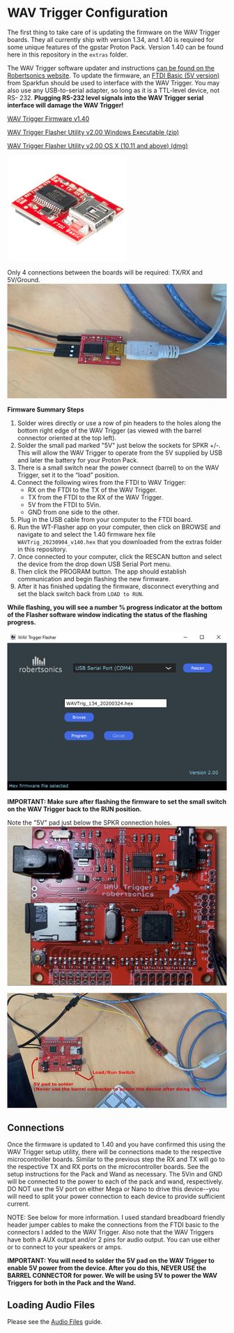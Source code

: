 # WAV Trigger Configuration

The first thing to take care of is updating the firmware on the WAV Trigger boards. They all currently ship with version 1.34, and 1.40 is required for some unique features of the gpstar Proton Pack. Version 1.40 can be found here in this repository in the `extras` folder.

The WAV Trigger software updater and instructions [can be found on the Robertsonics website](https://www.robertsonics.com/wav-trigger). To update the firmware, an [FTDI Basic (5V version)](https://www.sparkfun.com/products/9716) from Sparkfun should be used to interface with the WAV Trigger. You may also use any USB-to-serial adapter, so long as it is a TTL-level device, not RS- 232. **Plugging RS-232 level signals into the WAV Trigger serial interface will damage the WAV Trigger!**

[WAV Trigger Firmware v1.40](https://github.com/gpstar81/haslab-proton-pack/tree/main/extras)

[WAV Trigger Flasher Utility v2.00 Windows Executable (zip)](https://www.robertsonics.com/s/WTFlasher_20230108_v200.zip)

[WAV Trigger Flasher Utility v2.00 OS X (10.11 and above) (dmg)](https://www.robertsonics.com/s/WTFlasher_20230108_v200.dmg)

![FTDI Board](images/FTDI.png)

Only 4 connections between the boards will be required: TX/RX and 5V/Ground.
![USB and Wire Connections](images/WavTriggerFTDI.jpg)

**Firmware Summary Steps**

1. Solder wires directly or use a row of pin headers to the holes along the bottom right edge of the WAV Trigger (as viewed with the barrel connector oriented at the top left).
1. Solder the small pad marked "5V" just below the sockets for SPKR +/-. This will allow the WAV Trigger to operate from the 5V supplied by USB and later the battery for your Proton Pack.
1. There is a small switch near the power connect (barrel) to on the WAV Trigger, set it to the “load” position.
1. Connect the following wires from the FTDI to WAV Trigger:
	- RX on the FTDI to the TX of the WAV Trigger.
	- TX from the FTDI to the RX of the WAV Trigger.
	- 5V from the FTDI to 5Vin.
	- GND from one side to the other.
1. Plug in the USB cable from your computer to the FTDI board.
1. Run the WT-Flasher app on your computer, then click on BROWSE and navigate to and select the 1.40 firmware hex file `WAVTrig_20230904_v140.hex` that you downloaded from the extras folder in this repository.
2. Once connected to your computer, click the RESCAN button and select the device from the drop down USB Serial Port menu.
3. Then click the PROGRAM button. The app should establish communication and begin flashing the new firmware.
4. After it has finished updating the firmware, disconnect everything and set the black switch back from `LOAD to RUN`.

**While flashing, you will see a number % progress indicator at the bottom of the Flasher software window indicating the status of the flashing progress.**

![Board Closeup](images/WTFlasher220.png)

**IMPORTANT: Make sure after flashing the firmware to set the small switch on the WAV Trigger back to the RUN position.**

Note the "5V" pad just below the SPKR connection holes.
![Board Closeup](images/WavTrigger.jpg)

![Connection Overview](images/WavTrigger5V.jpg)

## Connections

Once the firmware is updated to 1.40 and you have confirmed this using the WAV Trigger setup utility, there will be connections made to the respective microcontroller boards. Similar to the previous step the RX and TX will go to the respective TX and RX ports on the microcontroller boards. See the setup instructions for the Pack and Wand as necessary. The 5Vin and GND will be connected to the power to each of the pack and wand, respectively. DO NOT use the 5V port on either Mega or Nano to drive this device--you will need to split your power connection to each device to provide sufficient current.

NOTE: See below for more information. I used standard breadboard friendly header jumper cables to make the connections from the FTDI basic to the connectors I added to the WAV Trigger. Also note that the WAV Triggers have both a AUX output and/or 2 pins for audio output. You can use either or to connect to your speakers or amps.

**IMPORTANT: You will need to solder the 5V pad on the WAV Trigger to enable 5V power from the device. After you do this, NEVER USE the BARREL CONNECTOR for power. We will be using 5V to power the WAV Triggers for both in the Pack and the Wand.**

## Loading Audio Files

Please see the [Audio Files](AUDIO.md) guide.
